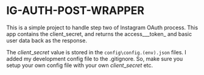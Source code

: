 # IG-AUTH-POST-WRAPPER

This is a simple project to handle step two of Instagram OAuth process. This app contains the client_secret, and returns the access___token_ and basic user data back as the response.

The _client_\__secret_ value is stored in the ```config\config.(env).json``` files. I added my development config file to the .gitignore. So, make sure you setup your own config file with your own _client_\__secret_ etc.